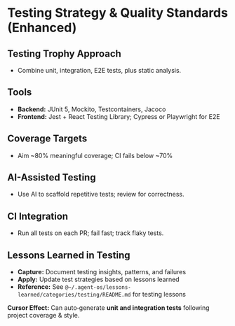 # Testing Strategy & Quality Standards (Enhanced)

## Testing Trophy Approach
- Combine unit, integration, E2E tests, plus static analysis.

## Tools
- **Backend:** JUnit 5, Mockito, Testcontainers, Jacoco
- **Frontend:** Jest + React Testing Library; Cypress or Playwright for E2E

## Coverage Targets
- Aim ~80% meaningful coverage; CI fails below ~70%

## AI-Assisted Testing
- Use AI to scaffold repetitive tests; review for correctness.

## CI Integration
- Run all tests on each PR; fail fast; track flaky tests.

## Lessons Learned in Testing
- **Capture:** Document testing insights, patterns, and failures
- **Apply:** Update test strategies based on lessons learned
- **Reference:** See `@~/.agent-os/lessons-learned/categories/testing/README.md` for testing lessons

**Cursor Effect:** Can auto‑generate **unit and integration tests** following project coverage & style.
